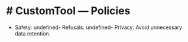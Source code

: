 # # CustomTool — Policies
- Safety: undefined- Refusals: undefined- Privacy: Avoid unnecessary data retention.